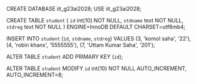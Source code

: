 

CREATE DATABASE iit_g23ai2028;
USE iit_g23ai2028;

CREATE TABLE `student` (
  `id` int(10) NOT NULL,
  `stdname` text NOT NULL,
  `stdreg` text NOT NULL
) ENGINE=InnoDB DEFAULT CHARSET=utf8mb4;

INSERT INTO `student` (`id`, `stdname`, `stdreg`) VALUES
(3, 'komol saha', '22'),
(4, 'robin khanx', '5555555'),
(7, 'Uttam Kumar Saha', '201');

ALTER TABLE `student`
  ADD PRIMARY KEY (`id`);

ALTER TABLE `student`
  MODIFY `id` int(10) NOT NULL AUTO_INCREMENT, AUTO_INCREMENT=8;
